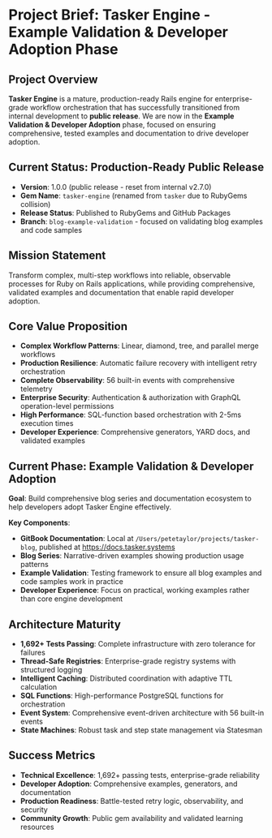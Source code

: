 # Project Brief: Tasker Engine - Example Validation & Developer Adoption Phase

## Project Overview
**Tasker Engine** is a mature, production-ready Rails engine for enterprise-grade workflow orchestration that has successfully transitioned from internal development to **public release**. We are now in the **Example Validation & Developer Adoption** phase, focused on ensuring comprehensive, tested examples and documentation to drive developer adoption.

## Current Status: Production-Ready Public Release
- **Version**: 1.0.0 (public release - reset from internal v2.7.0)
- **Gem Name**: `tasker-engine` (renamed from `tasker` due to RubyGems collision)
- **Release Status**: Published to RubyGems and GitHub Packages
- **Branch**: `blog-example-validation` - focused on validating blog examples and code samples

## Mission Statement
Transform complex, multi-step workflows into reliable, observable processes for Ruby on Rails applications, while providing comprehensive, validated examples and documentation that enable rapid developer adoption.

## Core Value Proposition
- **Complex Workflow Patterns**: Linear, diamond, tree, and parallel merge workflows
- **Production Resilience**: Automatic failure recovery with intelligent retry orchestration
- **Complete Observability**: 56 built-in events with comprehensive telemetry
- **Enterprise Security**: Authentication & authorization with GraphQL operation-level permissions
- **High Performance**: SQL-function based orchestration with 2-5ms execution times
- **Developer Experience**: Comprehensive generators, YARD docs, and validated examples

## Current Phase: Example Validation & Developer Adoption
**Goal**: Build comprehensive blog series and documentation ecosystem to help developers adopt Tasker Engine effectively.

**Key Components**:
- **GitBook Documentation**: Local at `/Users/petetaylor/projects/tasker-blog`, published at https://docs.tasker.systems
- **Blog Series**: Narrative-driven examples showing production usage patterns
- **Example Validation**: Testing framework to ensure all blog examples and code samples work in practice
- **Developer Experience**: Focus on practical, working examples rather than core engine development

## Architecture Maturity
- **1,692+ Tests Passing**: Complete infrastructure with zero tolerance for failures
- **Thread-Safe Registries**: Enterprise-grade registry systems with structured logging
- **Intelligent Caching**: Distributed coordination with adaptive TTL calculation
- **SQL Functions**: High-performance PostgreSQL functions for orchestration
- **Event System**: Comprehensive event-driven architecture with 56 built-in events
- **State Machines**: Robust task and step state management via Statesman

## Success Metrics
- **Technical Excellence**: 1,692+ passing tests, enterprise-grade reliability
- **Developer Adoption**: Comprehensive examples, generators, and documentation
- **Production Readiness**: Battle-tested retry logic, observability, and security
- **Community Growth**: Public gem availability and validated learning resources
